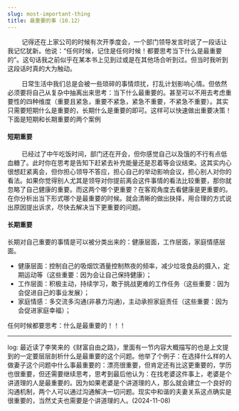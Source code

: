```yaml
---
slug: most-important-thing
title: 最重要的事（10.12）
---
```


&emsp;&emsp; 记得还在上家公司的时候有次开季度会，一个部门领导发言时说了一段话让我记忆犹新。他说：“任何时候，记住是任何时候！都要思考当下什么是最重要的”。这句话我之前似乎在某本书上见到过或是在其他场合听到过。但当时我听到这段话时真的大为触动。


&emsp;&emsp;  日常生活中我们总是会被一些琐碎的事情烦扰，打乱计划影响心情。但依然必须要将自己从复杂中抽离出来思考：当下什么最重要的。甚至可以不用去考虑重要性的四种维度（重要且紧急，重要不紧急，紧急不重要，不紧急不重要）。其实只需要短期什么是重要的，长期什么是重要的即可。这样可以快速做出重要决策！下面是短期和长期重要的两个案例

#### 短期重要
&emsp;&emsp;  已经过了中午吃饭时间，部门还在开会，但你感觉自己以及饿的不行有点低血糖了。此时你在思考是告知下赶紧去补充能量还是忍着等会议结束。这其实内心很想赶紧离会，但你担心领导不答应，担心自己的举动影响会议，担心别人对你的看法。如果你觉得别人尤其是领导对你提前离会这件事情的看法比较重要，那你就忽略了自己健康的重要。而这两个哪个更重要？在客观角度去看健康是更重要的。在你分析出当下形式哪个是最重要的时候。就会清晰的做出抉择，用合理的方式说出原因提出诉求，尽快去解决当下更重要的问题。

#### 长期重要

长期对自己重要的事情是可以被分类出来的：健康层面，工作层面，家庭情感层面。
* 健康层面：控制自己的吸烟饮酒量控制熬夜的频率，减少垃圾食品的摄入，定期运动等（这些重要：因为会让自己保持健康）；
* 工作层面：积极主动，持续学习，敢于挑战更难的工作任务（这些重要：因为会促进自己的事业发展）；
* 家庭情感：多交流多沟通(非暴力沟通)，主动承担家庭责任（这些重要：因为会促进家庭幸福）；

任何时候都要思考：什么是最重要的！！！

----
log: 最近读了李笑来的《财富自由之路》，里面有一节内容大概描写的也是上文提到的一定要层层剖析什么是最重要的这个问题。他举了个例子：在选择什么样的人做妻子这个问题中什么事最重要的：漂亮很重要，但肯定还有比这更重要的，学历也很重要，但还需要继续思考，思考到最后他认为：在找老婆这件事上，老婆是个讲道理的人是最重要的。因为如果老婆是个讲道理的人，那么就会建立一个良好的沟通机制，两个人可以通过沟通解决一切问题。现实中和谐的夫妻关系这点确实是很重要的，当然丈夫也需要是个讲道理的人。(2024-11-08)

